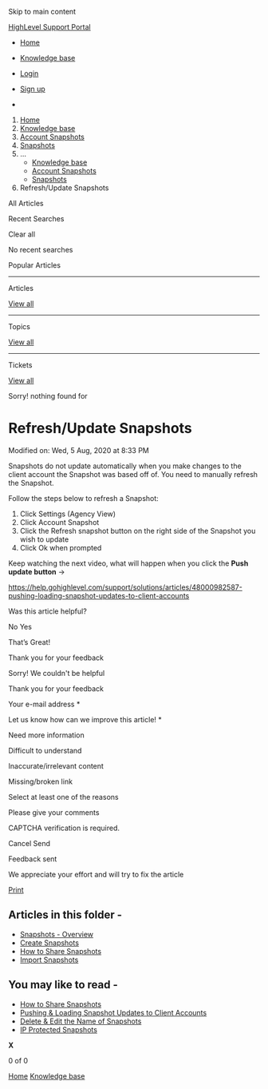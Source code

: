 Skip to main content

[ HighLevel Support Portal ](https://help.gohighlevel.com)

  * [ Home ](/support/home)
  * [ Knowledge base ](/support/solutions)

  * [Login](/support/login)
  * [Sign up](/support/signup)
  * 

  1. [Home](/support/home)
  2. [Knowledge base](/support/solutions)
  3. [Account Snapshots](/support/solutions/48000449593)
  4. [Snapshots](/support/solutions/folders/48000666032)
  5. ... 
     * [Knowledge base](/support/solutions)
     * [Account Snapshots](/support/solutions/48000449593)
     * [Snapshots](/support/solutions/folders/48000666032)
  6. Refresh/Update Snapshots

All  Articles 

Recent Searches

Clear all

No recent searches

Popular Articles

* * *

Articles

[View all](/support/search/solutions)

* * *

Topics

[View all](/support/search/topics)

* * *

Tickets

[View all](/support/search/tickets)

Sorry! nothing found for   

# Refresh/Update Snapshots

Modified on: Wed, 5 Aug, 2020 at 8:33 PM

Snapshots do not update automatically when you make changes to the client account the Snapshot was based off of. You need to manually refresh the Snapshot.

Follow the steps below to refresh a Snapshot:

  1. Click Settings (Agency View)
  2. Click Account Snapshot
  3. Click the Refresh snapshot button on the right side of the Snapshot you wish to update
  4. Click Ok when prompted

Keep watching the next video, what will happen when you click the **Push update button** ->

<https://help.gohighlevel.com/support/solutions/articles/48000982587-pushing-loading-snapshot-updates-to-client-accounts>

Was this article helpful?

No  Yes 

That’s Great!

Thank you for your feedback

Sorry! We couldn't be helpful

Thank you for your feedback

Your e-mail address *

Let us know how can we improve this article! *

Need more information 

Difficult to understand 

Inaccurate/irrelevant content 

Missing/broken link 

Select at least one of the reasons 

Please give your comments 

CAPTCHA verification is required. 

Cancel  Send 

Feedback sent

We appreciate your effort and will try to fix the article

[Print](javascript:print\(\))

## Articles in this folder -

  * [Snapshots - Overview](/support/solutions/articles/48000982511-snapshots-overview)
  * [Create Snapshots](/support/solutions/articles/48000982512-create-snapshots)
  * [How to Share Snapshots](/support/solutions/articles/48000982513-how-to-share-snapshots)
  * [Import Snapshots](/support/solutions/articles/48000982581-import-snapshots)

## You may like to read -

  * [How to Share Snapshots](/support/solutions/articles/48000982513-how-to-share-snapshots)
  * [Pushing & Loading Snapshot Updates to Client Accounts](/support/solutions/articles/48000982587-pushing-loading-snapshot-updates-to-client-accounts)
  * [Delete & Edit the Name of Snapshots](/support/solutions/articles/48000982593-delete-edit-the-name-of-snapshots)
  * [IP Protected Snapshots](/support/solutions/articles/155000002852-ip-protected-snapshots)

**X**

0 of 0 []()

[Home](/support/home) [Knowledge base](/support/solutions)

